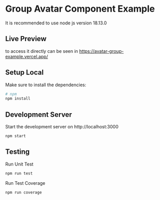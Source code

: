 # Group Avatar Component Example

It is recommended to use node js version 18.13.0 

## Live Preview
to access it directly can be seen in https://avatar-group-example.vercel.app/

## Setup Local


Make sure to install the dependencies:

```bash
# npm
npm install
```

## Development Server

Start the development server on http://localhost:3000

```bash
npm start
```

## Testing
Run Unit Test

```bash
npm run test
```
Run Test Coverage

```bash
npm run coverage
```
